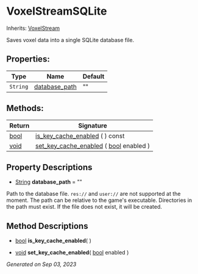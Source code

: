 # VoxelStreamSQLite

Inherits: [VoxelStream](VoxelStream.md)


Saves voxel data into a single SQLite database file.

## Properties: 


Type      | Name                               | Default 
--------- | ---------------------------------- | --------
`String`  | [database_path](#i_database_path)  | ""      
<p></p>

## Methods: 


Return                                                                  | Signature                                                                                                                             
----------------------------------------------------------------------- | --------------------------------------------------------------------------------------------------------------------------------------
[bool](https://docs.godotengine.org/en/stable/classes/class_bool.html)  | [is_key_cache_enabled](#i_is_key_cache_enabled) ( ) const                                                                             
[void](#)                                                               | [set_key_cache_enabled](#i_set_key_cache_enabled) ( [bool](https://docs.godotengine.org/en/stable/classes/class_bool.html) enabled )  
<p></p>

## Property Descriptions

- [String](https://docs.godotengine.org/en/stable/classes/class_string.html)<span id="i_database_path"></span> **database_path** = ""

Path to the database file. `res://` and `user://` are not supported at the moment. The path can be relative to the game's executable. Directories in the path must exist. If the file does not exist, it will be created.

## Method Descriptions

- [bool](https://docs.godotengine.org/en/stable/classes/class_bool.html)<span id="i_is_key_cache_enabled"></span> **is_key_cache_enabled**( ) 


- [void](#)<span id="i_set_key_cache_enabled"></span> **set_key_cache_enabled**( [bool](https://docs.godotengine.org/en/stable/classes/class_bool.html) enabled ) 


_Generated on Sep 03, 2023_
